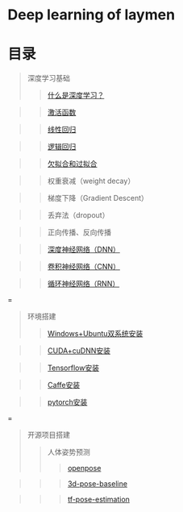# Deep learning of laymen

# 目录

> 深度学习基础
>> [什么是深度学习？](https://github.com/kebiao/deeplearning/blob/master/tutorial/getting_started.md)

>> [激活函数](https://github.com/kebiao/deeplearning/blob/master/tutorial/activeation_function.md)

>> [线性回归](https://github.com/kebiao/deeplearning/blob/master/tutorial/linear_regression.md)

>> [逻辑回归](https://github.com/kebiao/deeplearning/blob/master/tutorial/logistics_regression.md)

>> [欠拟合和过拟合](https://github.com/kebiao/deeplearning/blob/master/tutorial/overfitting_underfitting.md)

>> 权重衰减（weight decay）

>> 梯度下降（Gradient Descent）

>> 丢弃法（dropout）

>> 正向传播、反向传播

>> [深度神经网络（DNN）](https://github.com/kebiao/deeplearning/blob/master/tutorial/what_is_dnn.md)

>> [卷积神经网络（CNN）](https://github.com/kebiao/deeplearning/blob/master/tutorial/what_is_cnn.md)

>> [循环神经网络（RNN）](https://github.com/kebiao/deeplearning/blob/master/tutorial/what_is_rnn.md)


=

> 环境搭建
>> [Windows+Ubuntu双系统安装](https://github.com/kebiao/deeplearning/blob/master/install/windows_linux_install.md)

>> [CUDA+cuDNN安装](https://github.com/kebiao/deeplearning/blob/master/install/cuda_cudnn_install.md)

>> [Tensorflow安装](https://github.com/kebiao/deeplearning/blob/master/install/tensorflow_install.md)

>> [Caffe安装](https://github.com/kebiao/deeplearning/blob/master/install/caffe_install.md)

>> [pytorch安装](https://github.com/kebiao/deeplearning/blob/master/install/pytorch_install.md)

=

> 开源项目搭建
>> 人体姿势预测
>>> [openpose](https://github.com/kebiao/deeplearning/blob/master/install/openpose_install.md)

>>> [3d-pose-baseline](https://github.com/kebiao/deeplearning/blob/master/install/3d-pose-baseline_install.md)

>>> [tf-pose-estimation](https://github.com/kebiao/deeplearning/blob/master/install/tf-pose-estimation_install.md)

